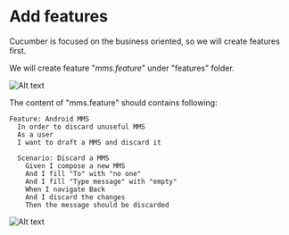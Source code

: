# Add features

Cucumber is focused on the business oriented, so we will create features first.

We will create feature "*mms.feature*" under "features" folder.

![Alt text](https://raw.githubusercontent.com/hy1984427/appium/master/images/android_cucumber_folder_structure_features.png "features")

The content of "mms.feature" should contains following:

<pre><code>Feature: Android MMS
  In order to discard unuseful MMS
  As a user
  I want to draft a MMS and discard it

  Scenario: Discard a MMS
    Given I compose a new MMS
    And I fill "To" with "no one"
    And I fill "Type message" with "empty"
    When I navigate Back
    And I discard the changes
    Then the message should be discarded
</code></pre>

![Alt text](https://raw.githubusercontent.com/hy1984427/appium/master/images/android_cucumber_mms_feature.png "mms.feature")
